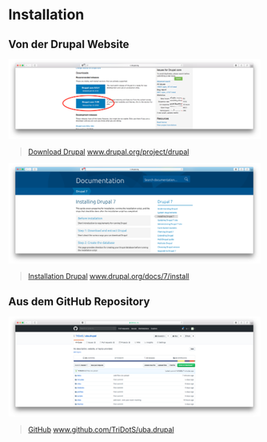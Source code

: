 # Installation
## Von der Drupal Website
![](https://raw.githubusercontent.com/TriDotS/uba.drupal/master/doku/Bildschirmfoto%202018-06-20%20um%2011.26.26.png)

> [Download Drupal](https://www.drupal.org/project/drupal) www.drupal.org/project/drupal

![](https://raw.githubusercontent.com/TriDotS/uba.drupal/master/doku/Bildschirmfoto%202018-06-20%20um%2011.30.38.png)

>[Installation Drupal](https://www.drupal.org/docs/7/install) www.drupal.org/docs/7/install

## Aus dem GitHub Repository

![](https://raw.githubusercontent.com/TriDotS/uba.drupal/master/doku/Bildschirmfoto%202018-06-20%20um%2011.38.46.png)

>[GitHub](https://github.com/TriDotS/uba.drupal) www.github.com/TriDotS/uba.drupal
